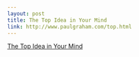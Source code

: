 ```yaml
--- 
layout: post
title: The Top Idea in Your Mind
link: http://www.paulgraham.com/top.html
---
```

<a href="http://www.paulgraham.com/top.html">The Top Idea in Your
Mind</a><br>
